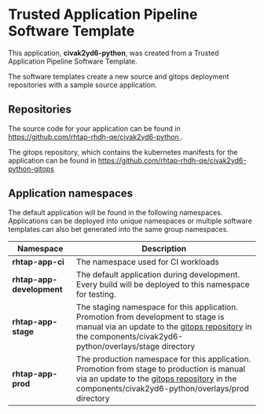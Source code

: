 # Trusted Application Pipeline Software Template

This application, **civak2yd6-python**, was created from a Trusted Application Pipeline Software Template.

The software templates create a new source and gitops deployment repositories with a sample source application. 

## Repositories

The source code for your application can be found in [https://github.com/rhtap-rhdh-qe/civak2yd6-python ](https://github.com/rhtap-rhdh-qe/civak2yd6-python ).
 
The gitops repository, which contains the kubernetes manifests for the application can be found in 
[https://github.com/rhtap-rhdh-qe/civak2yd6-python-gitops ](https://github.com/rhtap-rhdh-qe/civak2yd6-python-gitops ) 

## Application namespaces 

The default application will be found in the following namespaces. Applications can be deployed into unique namespaces or multiple software templates can also bet generated into the same group namespaces.  

|  Namespace   |  Description   |  
| -------- | -------- |
| **rhtap-app-ci** | The namespace used for CI workloads |
| **rhtap-app-development** | The default application during development. Every build will be deployed to this namespace for testing. |
| **rhtap-app-stage** | The staging namespace for this application. Promotion from development to stage is manual via an update to the [gitops repository](https://github.com/rhtap-rhdh-qe/civak2yd6-python-gitops ) in the components/civak2yd6-python/overlays/stage directory |
| **rhtap-app-prod** | The production namespace for this application. Promotion from stage to production is manual via an update to the [gitops repository](https://github.com/rhtap-rhdh-qe/civak2yd6-python-gitops ) in the components/civak2yd6-python/overlays/prod directory |